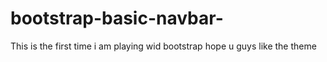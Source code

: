 # bootstrap-basic-navbar-
This is the first time i am playing wid bootstrap hope u guys like the theme 
